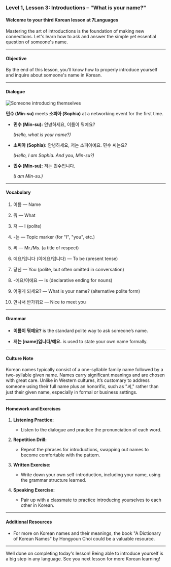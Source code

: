 ### Level 1, Lesson 3: Introductions – "What is your name?"

#### Welcome to your third Korean lesson at 7Languages

Mastering the art of introductions is the foundation of making new connections. Let's learn how to ask and answer the simple yet essential question of someone's name.

---

#### Objective

By the end of this lesson, you'll know how to properly introduce yourself and inquire about someone's name in Korean.

---

#### Dialogue

![Someone introducing themselves](./resources/l1_lesson03.png)

**민수 (Min-su)** meets **소피아 (Sophia)** at a networking event for the first time.

- **민수 (Min-su):** 안녕하세요, 이름이 뭐예요?

   *(Hello, what is your name?)*

- **소피아 (Sophia):** 안녕하세요, 저는 소피아예요. 민수 씨는요?

   *(Hello, I am Sophia. And you, Min-su?)*

- **민수 (Min-su):** 저는 민수입니다.

   *(I am Min-su.)*

---

#### Vocabulary

1. 이름 — Name

2. 뭐 — What

3. 저 — I (polite)

4. -는 — Topic marker (for "I", "you", etc.)

5. 씨 — Mr./Ms. (a title of respect)

6. 예요/입니다 (이에요/입니다) — To be (present tense)

7. 당신 — You (polite, but often omitted in conversation)

8. -예요/이에요 — Is (declarative ending for nouns)

9. 어떻게 되세요? — What is your name? (alternative polite form)

10. 만나서 반가워요 — Nice to meet you

---

#### Grammar

- **이름이 뭐예요?** is the standard polite way to ask someone’s name.

- **저는 [name]입니다/예요.** is used to state your own name formally.

---

#### Culture Note

Korean names typically consist of a one-syllable family name followed by a two-syllable given name. Names carry significant meanings and are chosen with great care. Unlike in Western cultures, it’s customary to address someone using their full name plus an honorific, such as "씨," rather than just their given name, especially in formal or business settings.

---

#### Homework and Exercises

1. **Listening Practice:**

   - Listen to the dialogue and practice the pronunciation of each word.

2. **Repetition Drill:**

   - Repeat the phrases for introductions, swapping out names to become comfortable with the pattern.

3. **Written Exercise:**

   - Write down your own self-introduction, including your name, using the grammar structure learned.

4. **Speaking Exercise:**

   - Pair up with a classmate to practice introducing yourselves to each other in Korean.

---

#### Additional Resources

- For more on Korean names and their meanings, the book "A Dictionary of Korean Names" by Hongyoun Choi could be a valuable resource.

---

Well done on completing today's lesson! Being able to introduce yourself is a big step in any language. See you next lesson for more Korean learning!
